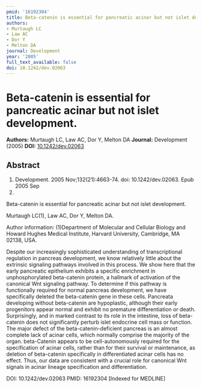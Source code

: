 ```yaml
---
pmid: '16192304'
title: Beta-catenin is essential for pancreatic acinar but not islet development.
authors:
- Murtaugh LC
- Law AC
- Dor Y
- Melton DA
journal: Development
year: '2005'
full_text_available: false
doi: 10.1242/dev.02063
---
```


# Beta-catenin is essential for pancreatic acinar but not islet development.
**Authors:** Murtaugh LC, Law AC, Dor Y, Melton DA
**Journal:** Development (2005)
**DOI:** [10.1242/dev.02063](https://doi.org/10.1242/dev.02063)

## Abstract

1. Development. 2005 Nov;132(21):4663-74. doi: 10.1242/dev.02063. Epub 2005 Sep
28.

Beta-catenin is essential for pancreatic acinar but not islet development.

Murtaugh LC(1), Law AC, Dor Y, Melton DA.

Author information:
(1)Department of Molecular and Cellular Biology and Howard Hughes Medical 
Institute, Harvard University, Cambridge, MA 02138, USA.

Despite our increasingly sophisticated understanding of transcriptional 
regulation in pancreas development, we know relatively little about the 
extrinsic signaling pathways involved in this process. We show here that the 
early pancreatic epithelium exhibits a specific enrichment in unphosphorylated 
beta-catenin protein, a hallmark of activation of the canonical Wnt signaling 
pathway. To determine if this pathway is functionally required for normal 
pancreas development, we have specifically deleted the beta-catenin gene in 
these cells. Pancreata developing without beta-catenin are hypoplastic, although 
their early progenitors appear normal and exhibit no premature differentiation 
or death. Surprisingly, and in marked contrast to its role in the intestine, 
loss of beta-catenin does not significantly perturb islet endocrine cell mass or 
function. The major defect of the beta-catenin-deficient pancreas is an almost 
complete lack of acinar cells, which normally comprise the majority of the 
organ. beta-Catenin appears to be cell-autonomously required for the 
specification of acinar cells, rather than for their survival or maintenance, as 
deletion of beta-catenin specifically in differentiated acinar cells has no 
effect. Thus, our data are consistent with a crucial role for canonical Wnt 
signals in acinar lineage specification and differentiation.

DOI: 10.1242/dev.02063
PMID: 16192304 [Indexed for MEDLINE]
